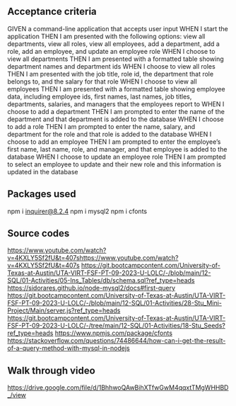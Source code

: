 ## Acceptance criteria
GIVEN a command-line application that accepts user input
WHEN I start the application
THEN I am presented with the following options: view all departments, view all roles, view all employees, add a department, add a role, add an employee, and update an employee role
WHEN I choose to view all departments
THEN I am presented with a formatted table showing department names and department ids
WHEN I choose to view all roles
THEN I am presented with the job title, role id, the department that role belongs to, and the salary for that role
WHEN I choose to view all employees
THEN I am presented with a formatted table showing employee data, including employee ids, first names, last names, job titles, departments, salaries, and managers that the employees report to
WHEN I choose to add a department
THEN I am prompted to enter the name of the department and that department is added to the database
WHEN I choose to add a role
THEN I am prompted to enter the name, salary, and department for the role and that role is added to the database
WHEN I choose to add an employee
THEN I am prompted to enter the employee’s first name, last name, role, and manager, and that employee is added to the database
WHEN I choose to update an employee role
THEN I am prompted to select an employee to update and their new role and this information is updated in the database

## Packages used 
npm i inquirer@8.2.4
npm i mysql2
npm i cfonts


## Source codes 
https://www.youtube.com/watch?v=4KXLY5Sf2fU&t=407shttps://www.youtube.com/watch?v=4KXLY5Sf2fU&t=407s
https://git.bootcampcontent.com/University-of-Texas-at-Austin/UTA-VIRT-FSF-PT-09-2023-U-LOLC/-/blob/main/12-SQL/01-Activities/05-Ins_Tables/db/schema.sql?ref_type=heads
https://sidorares.github.io/node-mysql2/docs#first-query
https://git.bootcampcontent.com/University-of-Texas-at-Austin/UTA-VIRT-FSF-PT-09-2023-U-LOLC/-/blob/main/12-SQL/01-Activities/28-Stu_Mini-Project/Main/server.js?ref_type=heads
https://git.bootcampcontent.com/University-of-Texas-at-Austin/UTA-VIRT-FSF-PT-09-2023-U-LOLC/-/tree/main/12-SQL/01-Activities/18-Stu_Seeds?ref_type=heads
https://www.npmjs.com/package/cfonts
https://stackoverflow.com/questions/74486644/how-can-i-get-the-result-of-a-query-method-with-mysql-in-nodejs


## Walk through video
https://drive.google.com/file/d/1BhhwoQAwBihXTfwGwM4qqxtTMgWHHBD_/view
